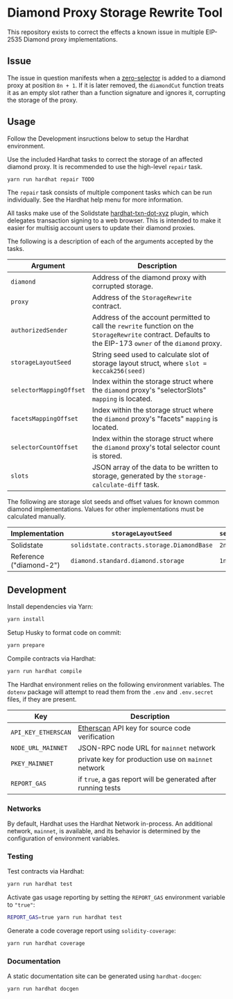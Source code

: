 # Diamond Proxy Storage Rewrite Tool

This repository exists to correct the effects a known issue in multiple EIP-2535 Diamond proxy implementations.

## Issue

The issue in question manifests when a [zero-selector](https://www.4byte.directory/signatures/?bytes4_signature=0x00000000) is added to a diamond proxy at position `8n + 1`. If it is later removed, the `diamondCut` function treats it as an empty slot rather than a function signature and ignores it, corrupting the storage of the proxy.

## Usage

Follow the Development insructions below to setup the Hardhat environment.

Use the included Hardhat tasks to correct the storage of an affected diamond proxy. It is recommended to use the high-level `repair` task.

```bash
yarn run hardhat repair TODO
```

The `repair` task consists of multiple component tasks which can be run individually. See the Hardhat help menu for more information.

All tasks make use of the Solidstate [hardhat-txn-dot-xyz](https://github.com/solidstate-network/hardhat-txn-dot-xyz) plugin, which delegates transaction signing to a web browser. This is intended to make it easier for multisig account users to update their diamond proxies.

The following is a description of each of the arguments accepted by the tasks.

| Argument                | Description                                                                                                                                               |
| ----------------------- | --------------------------------------------------------------------------------------------------------------------------------------------------------- |
| `diamond`               | Address of the diamond proxy with corrupted storage.                                                                                                      |
| `proxy`                 | Address of the `StorageRewrite` contract.                                                                                                                 |
| `authorizedSender`      | Address of the account permitted to call the `rewrite` function on the `StorageRewrite` contract. Defaults to the EIP-173 `owner` of the `diamond` proxy. |
| `storageLayoutSeed`     | String seed used to calculate slot of storage layout struct, where `slot = keccak256(seed)`                                                               |
| `selectorMappingOffset` | Index within the storage struct where the `diamond` proxy's "selectorSlots" `mapping` is located.                                                         |
| `facetsMappingOffset`   | Index within the storage struct where the `diamond` proxy's "facets" `mapping` is located.                                                                |
| `selectorCountOffset`   | Index within the storage struct where the `diamond` proxy's total selector count is stored.                                                               |
| `slots`                 | JSON array of the data to be written to storage, generated by the `storage-calculate-diff` task.                                                          |

The following are storage slot seeds and offset values for known common diamond implementations. Values for other implementations must be calculated manually.

| Implementation          | `storageLayoutSeed`                        | `selectorMappingOffset` | `facetsMappingOffset` | `selectorCountOffset` |
| ----------------------- | ------------------------------------------ | ----------------------- | --------------------- | --------------------- |
| Solidstate              | `solidstate.contracts.storage.DiamondBase` | `2n`                    | `0n`                  | `1n`                  |
| Reference ("diamond-2") | `diamond.standard.diamond.storage`         | `1n`                    | `0n`                  | `2n`                  |

## Development

Install dependencies via Yarn:

```bash
yarn install
```

Setup Husky to format code on commit:

```bash
yarn prepare
```

Compile contracts via Hardhat:

```bash
yarn run hardhat compile
```

The Hardhat environment relies on the following environment variables. The `dotenv` package will attempt to read them from the `.env` and `.env.secret` files, if they are present.

| Key                 | Description                                                              |
| ------------------- | ------------------------------------------------------------------------ |
| `API_KEY_ETHERSCAN` | [Etherscan](https://etherscan.io//) API key for source code verification |
| `NODE_URL_MAINNET`  | JSON-RPC node URL for `mainnet` network                                  |
| `PKEY_MAINNET`      | private key for production use on `mainnet` network                      |
| `REPORT_GAS`        | if `true`, a gas report will be generated after running tests            |

### Networks

By default, Hardhat uses the Hardhat Network in-process. An additional network, `mainnet`, is available, and its behavior is determined by the configuration of environment variables.

### Testing

Test contracts via Hardhat:

```bash
yarn run hardhat test
```

Activate gas usage reporting by setting the `REPORT_GAS` environment variable to `"true"`:

```bash
REPORT_GAS=true yarn run hardhat test
```

Generate a code coverage report using `solidity-coverage`:

```bash
yarn run hardhat coverage
```

### Documentation

A static documentation site can be generated using `hardhat-docgen`:

```bash
yarn run hardhat docgen
```
